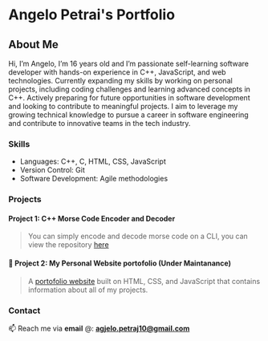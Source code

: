 # Angelo Petrai's Portfolio
## About Me
Hi, I’m Angelo, I’m 16 years old and I’m passionate self-learning software developer with hands-on 
experience in C++, JavaScript, and web technologies. Currently 
expanding my skills by working on personal projects, including 
coding challenges and learning advanced concepts in C++. Actively 
preparing for future opportunities in software development and 
looking to contribute to meaningful projects. I aim to leverage my 
growing technical knowledge to pursue a career in software 
engineering and contribute to innovative teams in the tech 
industry.

### Skills  <br>
   * Languages: C++, C, HTML, CSS, JavaScript
   *  Version Control: Git
   *  Software Development: Agile methodologies
   

### Projects
   #### Project 1: C++ Morse Code Encoder and Decoder
   > You can simply encode and decode morse code on a CLI, you can view the repository <a href="https://github.com/apetrai/MorseCode_keyer">here</a>
   
   #### 📡 Project 2: My Personal Website portofolio (Under Maintanance)
   > A  <a href="https://apetrai.github.io">portofolio website</a> built on HTML, CSS, and JavaScript that contains information about all of my projects.



### Contact

📫 Reach me via **email** @: **agjelo.petraj10@gmail.com**

   
